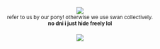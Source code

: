 <p align="center">
<img src="https://files.catbox.moe/su30dk.webp">
<br> <sub>refer to us by our pony! otherwise we use swan collectively. </sub> <br> <sub><strong>no dni i just hide freely lol</strong></sub> 
<br> <br> <img src="https://files.catbox.moe/brcqd9.webp">
</p> 
